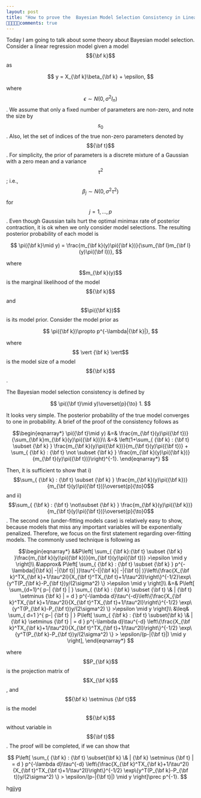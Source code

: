 ```yaml
---
layout: post
title: "How to prove the  Bayesian Model Selection Consistency in Linear Models"
comments: true
---
```

 
 Today I am going to talk about some theory about Bayesian model selection. Consider a linear regression model given a model $${\bf k}$$ as 
 
$$
 y = X_{\bf k}\beta_{\bf k} + \epsilon,
 $$
 
 where $$\epsilon \sim N(0,\sigma^2I_n)$$.  We assume that only a fixed number of parameters  are non-zero, and note the size by $$s_0$$. Also, let the set of indices of the true non-zero parameters denoted by $${\bf  t}$$. For simplicity, the prior of parameters is a discrete mixture of a Gaussian with a zero mean and a variance $$\tau^2$$; i.e., $$\beta_j\sim N(0,\sigma^2\tau^2)$$ for $$j=1,\dots,p$$. Even though Gaussian tails hurt the optimal minimax rate of posterior contraction, it is ok when we only consider model selections. The resulting posterior probability of each model  is 

$$
\pi({\bf k}\mid y) = \frac{m_{\bf k}(y)\pi({\bf k})}{\sum_{\bf l}m_{\bf l}(y)\pi({\bf l})}, 
$$  


 where $$m_{\bf k}(y)$$ is the marginal likelihood of the model $${\bf k}$$ and $$\pi({\bf k})$$ is its model prior. Consider the model prior as
 
$$
\pi({\bf k})\propto p^{-\lambda|{\bf k}|},
$$


 where $$ \vert {\bf k} \vert$$ is the model size of a model $${\bf k}$$.
 
The Bayesian model selection consistency is
  defined by
  
  $$
  \pi({\bf t}\mid y)\overset{p}{\to} 1.
  $$
 
  It looks very simple. The posterior probability of the true model converges to one in probability. A brief of  the proof of the consistency follows as 
 
$$\begin{eqnarray*}
\pi({\bf t}\mid y) &=&  \frac{m_{\bf t}(y)\pi({\bf t})}{\sum_{\bf k}m_{\bf k}(y)\pi({\bf k})}\\
 &=& \left(1+\sum_{ {\bf k} : {\bf  t} \subset {\bf k} } \frac{m_{\bf k}(y)\pi({\bf k})}{m_{\bf t}(y)\pi({\bf t})} + \sum_{ {\bf k} : {\bf  t} \not \subset {\bf k} } \frac{m_{\bf k}(y)\pi({\bf k})}{m_{\bf t}(y)\pi({\bf t})}\right)^{-1}. 
  \end{eqnarray*}
$$


Then, it is sufficient to show that i) $$\sum_{ {\bf k} : {\bf  t} \subset {\bf k} } \frac{m_{\bf k}(y)\pi({\bf k})}{m_{\bf t}(y)\pi({\bf t})}\overset{p}{\to}0$$ and ii) $$\sum_{ {\bf k} : {\bf  t} \not\subset {\bf k} } \frac{m_{\bf k}(y)\pi({\bf k})}{m_{\bf t}(y)\pi({\bf t})}\overset{p}{\to}0$$. The second one (under-fitting models case) is relatively easy to show, because models that miss any important variables will be exponentially penalized. Therefore, we focus on the first statement regarding over-fitting models. The commonly used technique is following as 

$$\begin{eqnarray*}
&&P\left[ \sum_{ {\bf k}:{\bf t} \subset {\bf k} }\frac{m_{\bf k}(y)\pi({\bf k})}{m_{\bf t}(y)\pi({\bf t})} >\epsilon \mid y \right]\\
&\approx& P\left[ \sum_{ {\bf k} : {\bf t} \subset {\bf k} } p^{-\lambda(|{\bf k}| -|{\bf t}| )}\tau^{-(|{\bf k}| -|{\bf t}| )}\left\{\frac{X_{\bf k}^TX_{\bf k}+1/\tau^2I}{X_{\bf t}^TX_{\bf t}+1/\tau^2I}\right\}^{-1/2}\exp\{y^T(P_{\bf k}-P_{\bf t})y/(2\sigma^2) \} >\epsilon \mid y \right]\\
&=&  P\left[ \sum_{d=1}^{ p-| {\bf t} | } \sum_{ {\bf k} : {\bf k} \subset {\bf t} \& | {\bf t} \setminus {\bf k} | = d } p^{-\lambda d}\tau^{-d}\left\{\frac{X_{\bf k}^TX_{\bf k}+1/\tau^2I}{X_{\bf t}^TX_{\bf t}+1/\tau^2I}\right\}^{-1/2} \exp\{y^T(P_{\bf k}-P_{\bf t})y/(2\sigma^2) \} >\epsilon \mid y \right]\\
 &\leq& \sum_{ d=1 }^{ p-| {\bf t} | } P\left[  \sum_{ {\bf k} : {\bf t} \subset{\bf k} \& | {\bf k} \setminus {\bf t} | = d } p^{-\lambda d}\tau^{-d} \left\{\frac{X_{\bf k}^TX_{\bf k}+1/\tau^2I}{X_{\bf t}^TX_{\bf t}+1/\tau^2I}\right\}^{-1/2} \exp\{y^T(P_{\bf k}-P_{\bf t})y/(2\sigma^2) \}  > \epsilon/(p-|{\bf t}|) \mid y \right], 
 \end{eqnarray*} 
 $$
 
where $$P_{\bf k}$$ is the projection matrix of $$X_{\bf k}$$, and $${\bf k} \setminus {\bf t}$$ is the model $${\bf k}$$ without variable in $${\bf t}$$. The proof will be completed, if we can show that 

$$
P\left[  \sum_{ {\bf k} : {\bf t} \subset{\bf k} \& | {\bf k} \setminus {\bf t} | = d } p^{-\lambda d}\tau^{-d} \left\{\frac{X_{\bf k}^TX_{\bf k}+1/\tau^2I}{X_{\bf t}^TX_{\bf t}+1/\tau^2I}\right\}^{-1/2} \exp\{y^T(P_{\bf k}-P_{\bf t})y/(2\sigma^2) \}  > \epsilon/(p-|{\bf t}|) \mid y \right]\prec p^{-1}.
$$

hgjjyg
